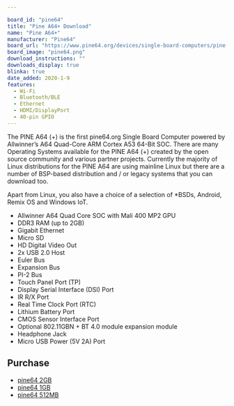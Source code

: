 ```yaml
---

board_id: "pine64"
title: "Pine A64+ Download"
name: "Pine A64+"
manufacturer: "Pine64"
board_url: "https://www.pine64.org/devices/single-board-computers/pine-a64/"
board_image: "pine64.png"
download_instructions: ""
downloads_display: true
blinka: true
date_added: 2020-1-9
features:
  - Wi-Fi
  - Bluetooth/BLE
  - Ethernet
  - HDMI/DisplayPort
  - 40-pin GPIO
---
```


The PINE A64 (+) is the first pine64.org Single Board Computer powered by Allwinner’s A64 Quad-Core ARM Cortex A53 64-Bit SOC. There are many Operating Systems available for the PINE A64 (+) created by the open source community and various partner projects. Currently the majority of Linux distributions for the PINE A64 are using mainline Linux but there are a number of BSP-based distribution and / or legacy systems that you can download too.

Apart from Linux, you also have a choice of a selection of *BSDs, Android, Remix OS and Windows IoT.

- Allwinner A64 Quad Core SOC with Mali 400 MP2 GPU
- DDR3 RAM (up to 2GB)
- Gigabit Ethernet
- Micro SD
- HD Digital Video Out
- 2x USB 2.0 Host
- Euler Bus
- Expansion Bus
- PI-2 Bus
- Touch Panel Port (TP)
- Display Serial Interface (DSI) Port
- IR R/X Port
- Real Time Clock Port (RTC)
- Lithium Battery Port
- CMOS Sensor Interface Port
- Optional 802.11GBN + BT 4.0 module expansion module
- Headphone Jack
- Micro USB Power (5V 2A) Port

## Purchase
* [pine64 2GB](https://store.pine64.org/?product=pine-a64-board-2gb)
* [pine64 1GB](https://store.pine64.org/?product=pine-a64-board-1gb)
* [pine64 512MB](https://store.pine64.org/?product=pine-a64-board)
